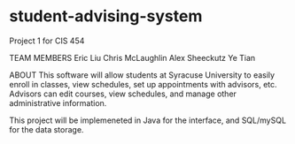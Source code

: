 # student-advising-system
Project 1 for CIS 454

TEAM MEMBERS
Eric Liu
Chris McLaughlin
Alex Sheeckutz
Ye Tian

ABOUT
This software will allow students at Syracuse University to easily enroll in classes, view schedules, set up appointments with advisors, etc. Advisors can edit courses, view schedules, and manage other administrative information.

This project will be implemeneted in Java for the interface, and SQL/mySQL for the data storage. 

